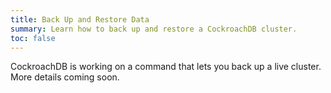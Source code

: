 ```yaml
---
title: Back Up and Restore Data
summary: Learn how to back up and restore a CockroachDB cluster.
toc: false
---
```


CockroachDB is working on a command that lets you back up a live cluster. More details coming soon.


